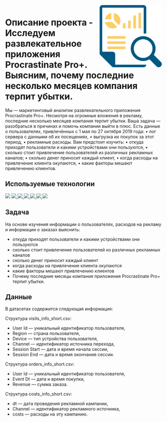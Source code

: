 <img src="study.png" width=200 align="right"/>

# Описание проекта - Исследуем развлекательное приложения Procrastinate Pro+. Выясним, почему последние несколько месяцев компания терпит убытки.

Мы — маркетинговый аналитик развлекательного приложения Procrastinate Pro+. Несмотря на огромные вложения в рекламу, последние несколько месяцев компания терпит убытки. Ваша задача — разобраться в причинах и помочь компании выйти в плюс.
    Есть данные о пользователях, привлечённых с 1 мая по 27 октября 2019 года:
    •	лог сервера с данными об их посещениях,
    •	выгрузка их покупок за этот период,
    •	рекламные расходы.
    Вам предстоит изучить:
    •	откуда приходят пользователи и какими устройствами они пользуются,
    •	сколько стоит привлечение пользователей из различных рекламных каналов;
    •	сколько денег приносит каждый клиент,
    •	когда расходы на привлечение клиента окупаются,
    •	какие факторы мешают привлечению клиентов.


## Используемые технологии
<div align="left">
<a href="https://www.python.org" target="_blank"><img src="https://img.shields.io/badge/Python-3776AB?style=for-the-badge&logo=Python&logoColor=white"/></a>
<a href="https://pandas.pydata.org" target="_blank"><img src="https://img.shields.io/badge/Pandas-150458?style=for-the-badge&logo=pandas&logoColor=white"/>
</a>
<a href="https://jupyter.org" target="_blank"><img src="https://img.shields.io/badge/Jupyter-F37626?style=for-the-badge&logo=Jupyter&logoColor=white"/>
</a>
<a href=# target="_blank"><img src="https://img.shields.io/badge/Numpy-B0E0E6?style=for-the-badge&logo=Numpy&logoColor=white"/>
</a>
<a href=# target="_blank"><img src="https://img.shields.io/badge/Matplotlib-808080?style=for-the-badge&logo=CodeForces&logoColor=white"/>
</a>
<a href=# target="_blank"><img src="https://img.shields.io/badge/Seaborn-047DA3?style=for-the-badge&logo=Codeforces&logoColor=white"/>
</a>
<a href=# target="_blank"><img src="https://img.shields.io/badge/Datetime-FFFF00?style=for-the-badge&logo=Datetime&logoColor=white"/>
</a>
</div> 

## Задача

На основе изучения информации о пользователях, расходов на рекламу и информации о заказах выяснить:

- откуда приходят пользователи и какими устройствами они пользуются
- сколько стоит привлечение пользователей из различных рекламных каналов
- сколько денег приносит каждый клиент
- когда расходы на привлечение клиента окупаются
- какие факторы мешают привлечению клиентов
- Почему последние месяцы компания приложения Procrastinate Pro+ терпит убытки.


## Данные
В датасетах содержится следующая информация:

Структура visits_info_short.csv:
- User Id — уникальный идентификатор пользователя,
- Region — страна пользователя,
- Device — тип устройства пользователя,
- Channel — идентификатор источника перехода,
- Session Start — дата и время начала сессии,
- Session End — дата и время окончания сессии.

Структура orders_info_short.csv:
- User Id — уникальный идентификатор пользователя,
- Event Dt — дата и время покупки,
- Revenue — сумма заказа.

Структура costs_info_short.csv:
- dt — дата проведения рекламной кампании,
- Channel — идентификатор рекламного источника,
- costs — расходы на эту кампанию.
